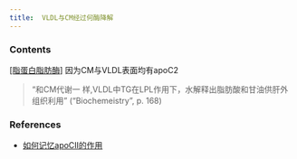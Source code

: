 ```yaml
---
title:  VLDL与CM经过何酶降解
--- 
```


### Contents
[[脂蛋白脂肪酶]](LPL)
因为CM与VLDL表面均有apoC2
>“和CM代谢一 样,VLDL中TG在LPL作用下，水解释出脂肪酸和甘油供肝外组织利用” (“Biochemeistry”, p. 168)

### References
- [如何记忆apoCⅡ的作用](/如何记忆apoCⅡ的作用)


